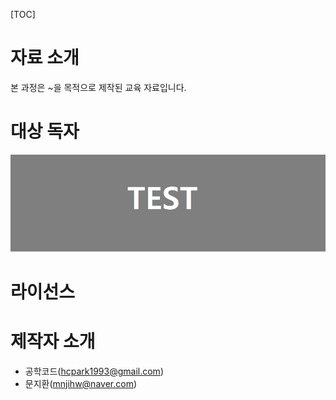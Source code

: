 [TOC]



# 자료 소개

본 과정은 ~을 목적으로 제작된 교육 자료입니다.



# 대상 독자



![테스트 이미지](images/introduction_test.jpg)

# 라이선스





# 제작자 소개

- 공학코드(hcpark1993@gmail.com)
- 문지환(mnjihw@naver.com)

  



